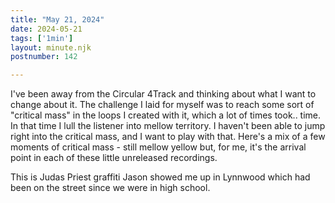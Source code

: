```yaml
---
title: "May 21, 2024"
date: 2024-05-21
tags: ['1min']
layout: minute.njk
postnumber: 142

---
```


I've been away from the Circular 4Track and thinking about what I want to change about it. The challenge I laid for myself was to reach some sort of "critical mass" in the loops I created with it, which a lot of times took.. time. In that time I lull the listener into mellow territory. I haven't been able to jump right into the critical mass, and I want to play with that. Here's a mix of a few moments of critical mass - still mellow yellow but, for me, it's the arrival point in each of these little unreleased recordings. 

This is Judas Priest graffiti Jason showed me up in Lynnwood which had been on the street since we were in high school.